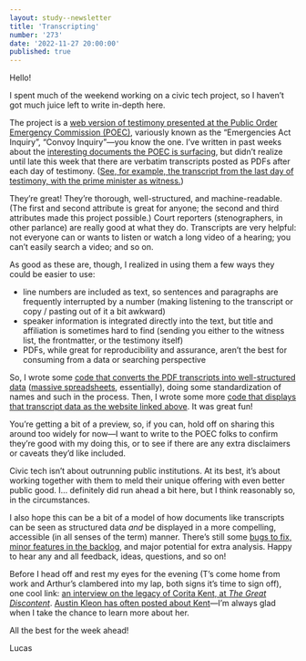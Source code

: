 ```yaml
---
layout: study--newsletter
title: 'Transcripting'
number: '273'
date: '2022-11-27 20:00:00'
published: true
---
```


Hello!

I spent much of the weekend working on a civic tech project, so I haven’t got much juice left to write in-depth here.

The project is a [web version of testimony presented at the Public Order Emergency Commission (POEC)](https://poec-explorer.labs.lucascherkewski.com/), variously known as the “Emergencies Act Inquiry”, “Convoy Inquiry”—you know the one. I’ve written in past weeks about the [interesting documents the POEC is surfacing](https://lucascherkewski.com/hit-and-miss/268-convo-dump/), but didn’t realize until late this week that there are verbatim transcripts posted as PDFs after each day of testimony. ([See, for example, the transcript from the last day of testimony, with the prime minister as witness.](https://publicorderemergencycommission.ca/files/documents/Transcripts/POEC-Public-Hearings-Volume-31-November-25-2022.pdf))

They’re great! They’re thorough, well-structured, and machine-readable. (The first and second attribute is great for anyone; the second and third attributes made this project possible.) Court reporters (stenographers, in other parlance) are really good at what they do. Transcripts are very helpful: not everyone can or wants to listen or watch a long video of a hearing; you can’t easily search a video; and so on.

As good as these are, though, I realized in using them a few ways they could be easier to use:

- line numbers are included as text, so sentences and paragraphs are frequently interrupted by a number (making listening to the transcript or copy / pasting out of it a bit awkward)
- speaker information is integrated directly into the text, but title and affiliation is sometimes hard to find (sending you either to the witness list, the frontmatter, or the testimony itself)
- PDFs, while great for reproducibility and assurance, aren’t the best for consuming from a data or searching perspective

So, I wrote some [code that converts the PDF transcripts into well-structured data](https://github.com/lchski/poec-analysis) ([massive spreadsheets](https://github.com/lchski/poec-explorer/tree/main/src/_data/testimony), essentially), doing some standardization of names and such in the process. Then, I wrote some more [code that displays that transcript data as the website linked above](https://github.com/lchski/poec-explorer). It was great fun!

You’re getting a bit of a preview, so, if you can, hold off on sharing this around too widely for now—I want to write to the POEC folks to confirm they’re good with my doing this, or to see if there are any extra disclaimers or caveats they’d like included.

Civic tech isn’t about outrunning public institutions. At its best, it’s about working together with them to meld their unique offering with even better public good. I… definitely did run ahead a bit here, but I think reasonably so, in the circumstances.

I also hope this can be a bit of a model of how documents like transcripts can be seen as structured data *and* be displayed in a more compelling, accessible (in all senses of the term) manner. There’s still some [bugs to fix, minor features in the backlog](https://github.com/lchski/poec-explorer/issues), and major potential for extra analysis. Happy to hear any and all feedback, ideas, questions, and so on!

Before I head off and rest my eyes for the evening (T’s come home from work and Arthur’s clambered into my lap, both signs it’s time to sign off), one cool link: [an interview on the legacy of Corita Kent, at _The Great Discontent_](https://thegreatdiscontent.com/interview/corita-kent/). [Austin Kleon has often posted about Kent](https://austinkleon.com/tag/corita-kent/)—I’m always glad when I take the chance to learn more about her.

All the best for the week ahead!

Lucas